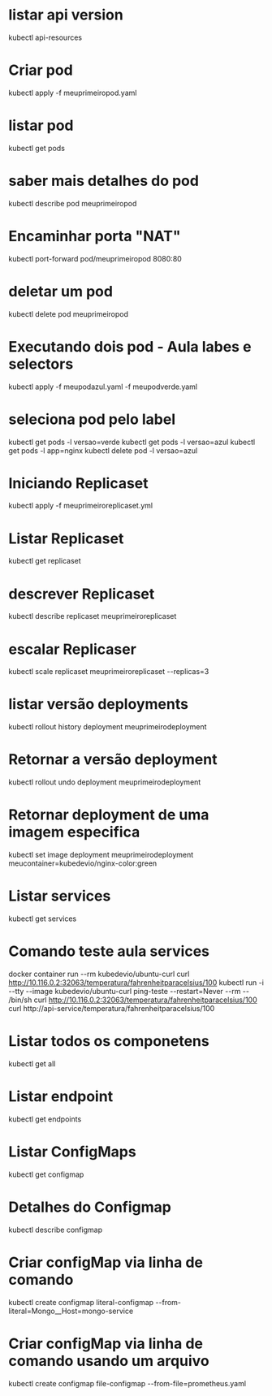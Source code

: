 # listar api version
kubectl api-resources
# Criar pod
kubectl apply -f meuprimeiropod.yaml
# listar pod
kubectl get pods
# saber mais detalhes do pod
kubectl describe pod meuprimeiropod
# Encaminhar porta "NAT"
kubectl port-forward pod/meuprimeiropod 8080:80
# deletar um pod
kubectl delete pod meuprimeiropod
# Executando dois pod - Aula labes e selectors
kubectl apply -f meupodazul.yaml -f meupodverde.yaml
# seleciona pod pelo label
kubectl get pods -l versao=verde
kubectl get pods -l versao=azul
kubectl get pods -l app=nginx
kubectl delete pod -l versao=azul
# Iniciando Replicaset
kubectl apply -f meuprimeiroreplicaset.yml
# Listar Replicaset
kubectl get replicaset
# descrever Replicaset
kubectl describe replicaset meuprimeiroreplicaset
# escalar Replicaser
kubectl scale replicaset meuprimeiroreplicaset --replicas=3
# listar versão deployments
kubectl rollout history deployment meuprimeirodeployment
# Retornar a versão deployment
kubectl rollout undo deployment meuprimeirodeployment
# Retornar deployment de uma imagem especifica 
kubectl set image deployment meuprimeirodeployment meucontainer=kubedevio/nginx-color:green
# Listar services
kubectl get services
# Comando teste aula services
docker container run --rm kubedevio/ubuntu-curl curl http://10.116.0.2:32063/temperatura/fahrenheitparacelsius/100 
kubectl run -i --tty --image kubedevio/ubuntu-curl ping-teste --restart=Never --rm -- /bin/sh
curl http://10.116.0.2:32063/temperatura/fahrenheitparacelsius/100 
curl http://api-service/temperatura/fahrenheitparacelsius/100 
# Listar todos os componetens
kubectl get all
# Listar endpoint
kubectl get endpoints
# Listar ConfigMaps
kubectl get configmap
# Detalhes do Configmap
kubectl describe configmap
# Criar configMap via linha de comando
kubectl create configmap literal-configmap --from-literal=Mongo__Host=mongo-service
# Criar configMap via linha de comando usando um arquivo
kubectl create configmap file-configmap --from-file=prometheus.yaml






